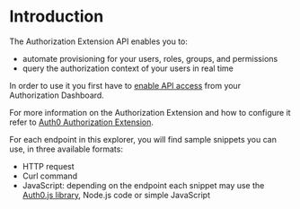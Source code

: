 # Introduction

The Authorization Extension API enables you to:

- automate provisioning for your users, roles, groups, and permissions
- query the authorization context of your users in real time

In order to use it you first have to [enable API access](/extensions/authorization-extension/v2#enable-api-access) from your Authorization Dashboard.

For more information on the Authorization Extension and how to configure it refer to [Auth0 Authorization Extension](/extensions/authorization-extension).

For each endpoint in this explorer, you will find sample snippets you can use, in three available formats:

- HTTP request
- Curl command
- JavaScript: depending on the endpoint each snippet may use the [Auth0.js library](/libraries/auth0js), Node.js code or simple JavaScript

